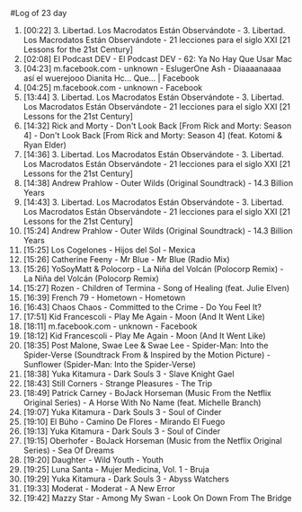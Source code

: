 #Log of 23 day

1. [00:22] 3. Libertad. Los Macrodatos Están Observándote - 3. Libertad. Los Macrodatos Están Observándote - 21 lecciones para el siglo XXI [21 Lessons for the 21st Century]
1. [02:08] El Podcast DEV - El Podcast DEV - 62: Ya No Hay Que Usar Mac
1. [04:23] m.facebook.com - unknown - EslugerOne Ash - Diaaaanaaaa así el wuerejooo Dianita Hc... Que... | Facebook
1. [04:25] m.facebook.com - unknown - Facebook
1. [13:44] 3. Libertad. Los Macrodatos Están Observándote - 3. Libertad. Los Macrodatos Están Observándote - 21 lecciones para el siglo XXI [21 Lessons for the 21st Century]
1. [14:32] Rick and Morty - Don't Look Back [From Rick and Morty: Season 4] - Don't Look Back [From Rick and Morty: Season 4] (feat. Kotomi & Ryan Elder)
1. [14:36] 3. Libertad. Los Macrodatos Están Observándote - 3. Libertad. Los Macrodatos Están Observándote - 21 lecciones para el siglo XXI [21 Lessons for the 21st Century]
1. [14:38] Andrew Prahlow - Outer Wilds (Original Soundtrack) - 14.3 Billion Years
1. [14:43] 3. Libertad. Los Macrodatos Están Observándote - 3. Libertad. Los Macrodatos Están Observándote - 21 lecciones para el siglo XXI [21 Lessons for the 21st Century]
1. [15:24] Andrew Prahlow - Outer Wilds (Original Soundtrack) - 14.3 Billion Years
1. [15:25] Los Cogelones - Hijos del Sol - Mexica
1. [15:26] Catherine Feeny - Mr Blue - Mr Blue (Radio Mix)
1. [15:26] YoSoyMatt & Polocorp - La Niña del Volcán (Polocorp Remix) - La Niña del Volcán (Polocorp Remix)
1. [15:27] Rozen - Children of Termina - Song of Healing (feat. Julie Elven)
1. [16:39] French 79 - Hometown - Hometown
1. [16:43] Chaos Chaos - Committed to the Crime - Do You Feel It?
1. [17:51] Kid Francescoli - Play Me Again - Moon (And It Went Like)
1. [18:11] m.facebook.com - unknown - Facebook
1. [18:12] Kid Francescoli - Play Me Again - Moon (And It Went Like)
1. [18:35] Post Malone, Swae Lee & Swae Lee - Spider-Man: Into the Spider-Verse (Soundtrack From & Inspired by the Motion Picture) - Sunflower (Spider-Man: Into the Spider-Verse)
1. [18:38] Yuka Kitamura - Dark Souls 3 - Slave Knight Gael
1. [18:43] Still Corners - Strange Pleasures - The Trip
1. [18:49] Patrick Carney - BoJack Horseman (Music From the Netflix Original Series) - A Horse With No Name (feat. Michelle Branch)
1. [19:07] Yuka Kitamura - Dark Souls 3 - Soul of Cinder
1. [19:10] El Búho - Camino De Flores - Mirando El Fuego
1. [19:13] Yuka Kitamura - Dark Souls 3 - Soul of Cinder
1. [19:15] Oberhofer - BoJack Horseman (Music from the Netflix Original Series) - Sea Of Dreams
1. [19:20] Daughter - Wild Youth - Youth
1. [19:25] Luna Santa - Mujer Medicina, Vol. 1 - Bruja
1. [19:29] Yuka Kitamura - Dark Souls 3 - Abyss Watchers
1. [19:33] Moderat - Moderat - A New Error
1. [19:42] Mazzy Star - Among My Swan - Look On Down From The Bridge
